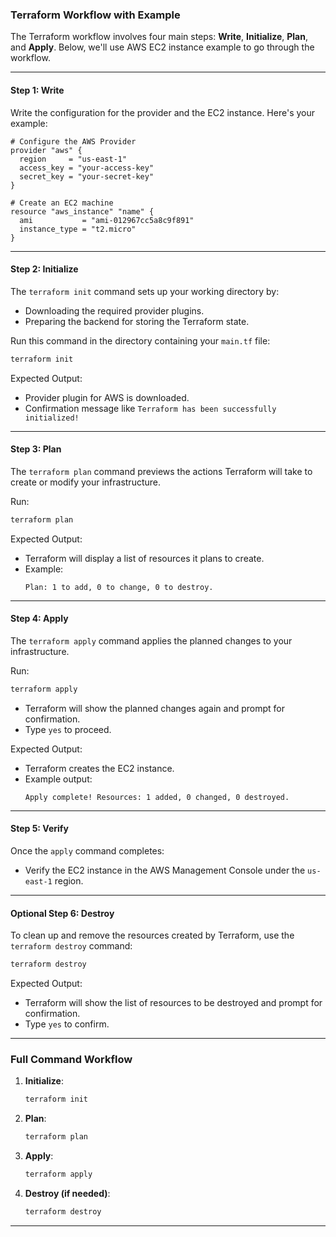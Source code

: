 ### **Terraform Workflow with  Example**

The Terraform workflow involves four main steps: **Write**, **Initialize**, **Plan**, and **Apply**. Below, we'll use  AWS EC2 instance example to go through the workflow.

---

#### **Step 1: Write**
Write the configuration for the provider and the EC2 instance. Here's your example:

```hcl
# Configure the AWS Provider
provider "aws" {
  region     = "us-east-1"
  access_key = "your-access-key"
  secret_key = "your-secret-key"
}

# Create an EC2 machine
resource "aws_instance" "name" {
  ami           = "ami-012967cc5a8c9f891"
  instance_type = "t2.micro"
}
```

---

#### **Step 2: Initialize**
The `terraform init` command sets up your working directory by:
- Downloading the required provider plugins.
- Preparing the backend for storing the Terraform state.

Run this command in the directory containing your `main.tf` file:

```bash
terraform init
```

Expected Output:
- Provider plugin for AWS is downloaded.
- Confirmation message like `Terraform has been successfully initialized!`

---

#### **Step 3: Plan**
The `terraform plan` command previews the actions Terraform will take to create or modify your infrastructure.

Run:
```bash
terraform plan
```

Expected Output:
- Terraform will display a list of resources it plans to create.
- Example:
  ```
  Plan: 1 to add, 0 to change, 0 to destroy.
  ```

---

#### **Step 4: Apply**
The `terraform apply` command applies the planned changes to your infrastructure.

Run:
```bash
terraform apply
```

- Terraform will show the planned changes again and prompt for confirmation.
- Type `yes` to proceed.

Expected Output:
- Terraform creates the EC2 instance.
- Example output:
  ```
  Apply complete! Resources: 1 added, 0 changed, 0 destroyed.
  ```

---

#### **Step 5: Verify**
Once the `apply` command completes:
- Verify the EC2 instance in the AWS Management Console under the `us-east-1` region.

---

#### **Optional Step 6: Destroy**
To clean up and remove the resources created by Terraform, use the `terraform destroy` command:

```bash
terraform destroy
```

Expected Output:
- Terraform will show the list of resources to be destroyed and prompt for confirmation.
- Type `yes` to confirm.

---

### **Full Command Workflow**

1. **Initialize**:
   ```bash
   terraform init
   ```

2. **Plan**:
   ```bash
   terraform plan
   ```

3. **Apply**:
   ```bash
   terraform apply
   ```

4. **Destroy (if needed)**:
   ```bash
   terraform destroy
   ```

---
